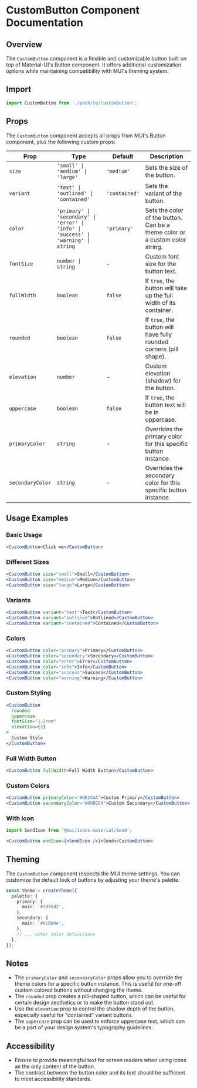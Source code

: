 # CustomButton Component Documentation

## Overview

The `CustomButton` component is a flexible and customizable button built on top of Material-UI's Button component. It offers additional customization options while maintaining compatibility with MUI's theming system.

## Import

```typescript
import CustomButton from './path/to/CustomButton';
```

## Props

The `CustomButton` component accepts all props from MUI's Button component, plus the following custom props:

| Prop | Type | Default | Description |
|------|------|---------|-------------|
| `size` | `'small' \| 'medium' \| 'large'` | `'medium'` | Sets the size of the button. |
| `variant` | `'text' \| 'outlined' \| 'contained'` | `'contained'` | Sets the variant of the button. |
| `color` | `'primary' \| 'secondary' \| 'error' \| 'info' \| 'success' \| 'warning' \| string` | `'primary'` | Sets the color of the button. Can be a theme color or a custom color string. |
| `fontSize` | `number \| string` | - | Custom font size for the button text. |
| `fullWidth` | `boolean` | `false` | If `true`, the button will take up the full width of its container. |
| `rounded` | `boolean` | `false` | If `true`, the button will have fully rounded corners (pill shape). |
| `elevation` | `number` | - | Custom elevation (shadow) for the button. |
| `uppercase` | `boolean` | `false` | If `true`, the button text will be in uppercase. |
| `primaryColor` | `string` | - | Overrides the primary color for this specific button instance. |
| `secondaryColor` | `string` | - | Overrides the secondary color for this specific button instance. |

## Usage Examples

### Basic Usage

```jsx
<CustomButton>Click me</CustomButton>
```

### Different Sizes

```jsx
<CustomButton size="small">Small</CustomButton>
<CustomButton size="medium">Medium</CustomButton>
<CustomButton size="large">Large</CustomButton>
```

### Variants

```jsx
<CustomButton variant="text">Text</CustomButton>
<CustomButton variant="outlined">Outlined</CustomButton>
<CustomButton variant="contained">Contained</CustomButton>
```

### Colors

```jsx
<CustomButton color="primary">Primary</CustomButton>
<CustomButton color="secondary">Secondary</CustomButton>
<CustomButton color="error">Error</CustomButton>
<CustomButton color="info">Info</CustomButton>
<CustomButton color="success">Success</CustomButton>
<CustomButton color="warning">Warning</CustomButton>
```

### Custom Styling

```jsx
<CustomButton 
  rounded 
  uppercase 
  fontSize="1.2rem" 
  elevation={3}
>
  Custom Style
</CustomButton>
```

### Full Width Button

```jsx
<CustomButton fullWidth>Full Width Button</CustomButton>
```

### Custom Colors

```jsx
<CustomButton primaryColor="#8E24AA">Custom Primary</CustomButton>
<CustomButton secondaryColor="#00BCD4">Custom Secondary</CustomButton>
```

### With Icon

```jsx
import SendIcon from '@mui/icons-material/Send';

<CustomButton endIcon={<SendIcon />}>Send</CustomButton>
```

## Theming

The `CustomButton` component respects the MUI theme settings. You can customize the default look of buttons by adjusting your theme's palette:

```typescript
const theme = createTheme({
  palette: {
    primary: {
      main: '#1976d2',
    },
    secondary: {
      main: '#dc004e',
    },
    // ... other color definitions
  },
});
```

## Notes

- The `primaryColor` and `secondaryColor` props allow you to override the theme colors for a specific button instance. This is useful for one-off custom colored buttons without changing the theme.
- The `rounded` prop creates a pill-shaped button, which can be useful for certain design aesthetics or to make the button stand out.
- Use the `elevation` prop to control the shadow depth of the button, especially useful for "contained" variant buttons.
- The `uppercase` prop can be used to enforce uppercase text, which can be a part of your design system's typography guidelines.

## Accessibility

- Ensure to provide meaningful text for screen readers when using icons as the only content of the button.
- The contrast between the button color and its text should be sufficient to meet accessibility standards.
